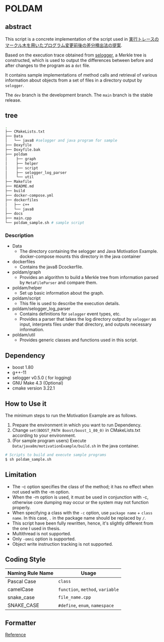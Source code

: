 # POLDAM

## abstract

This script is a concrete implementation of the script used in [実行トレースのマークル木を用いたプログラム変更前後の差分検出法の提案](https://library.naist.jp/dspace/handle/10061/14739).

Based on the execution trace obtained from [selogger](https://github.com/takashi-ishio/selogger), a Merkle tree is constructed, which is used to output the differences between before and after changes to the program as a `dot` file.

It contains sample implementations of method calls and retrieval of various information about objects from a set of files in a directory output by `selogger`.

The `dev` branch is the development branch. The `main` branch is the stable release.

## tree

```bash
.
├── CMakeLists.txt
├── Data
│   └── java8 #selogger and java program for sample
├── Doxyfile
├── Doxyfile.bak
├── poldam
│    ├── graph
│    ├── helper
│    ├── script
│    ├── selogger_log_parser
│    └── util
├── Makefile
├── README.md
├── build
├── docker-compose.yml
├── dockerfiles
│   ├── c++
│   └── java8
├── docs
├── main.cpp
└── poldam_sample.sh # sample script
```

### Description

- Data
  - The directory containing the selogger and Java Motivation Example. docker-compose mounts this directory in the java container
- dockerfiles
  - Contains the java8 Dcockerfile.
- poldam/graph
  - Provides an algorithm to build a Merkle tree from information parsed by `MetaFileParser` and compare them.
- poldam/helper
  - Set up basic information about the graph.
- poldam/script
  - This file is used to describe the execution details.
- poldam/selogger_log_parser
  - Contains definitions for `selogger` event types, etc.
  - Provides a parser that takes the log directory output by `selogger` as input, interprets files under that directory, and outputs necessary information.
- poldam/util
  - Provides generic classes and functions used in this script.

## Dependency

- boost 1.80
- g++-11
- selogger v0.5.0 ( for logging)
- GNU Make 4.3 (Optional)
- cmake version 3.22.1

## How to Use it

The minimum steps to run the Motivation Example are as follows.

1. Prepare the environment in which you want to run Dependency.
2. Change `set(BOOST_PATH Boost/boost_1_80_0)` in CMakeLists.txt according to your environment.
3. (For sample program users) Execute `Data/java8m/motivationExample/build.sh` in the java container.

```bash
# Scripts to build and execute sample programs
$ sh poldam_sample.sh
```

## Limitation

- The -c option specifies the class of the method; it has no effect when not used with the -m option.
- When the -m option is used, it must be used in conjunction with -c, otherwise core dumping may occur or the system may not function properly.
- When specifying a class with the `-c` option, use `package name` + `class name`. In this case, `.` in the package name should be replaced by `/`.
- This script have been fully rewritten, hence, it's slightly different from the one I used in thesis.
- Multithread is not supported.
- Only `-omni` option is supported.
- Object write instruction tracking is not supported.

## Coding Style

| Naming Rule Name |             Usage                |
| ---------------- | -------------------------------- |
| Pascal Case      | `class`                          |
| camelCase        | `function`, `method`, `variable` |
| snake_case       | `file_name.cpp`                  |
| SNAKE_CASE       | `#define`, `enum`, `namespace`   |

## Formatter

[Reference](https://qiita.com/shirakawa4756/items/55b509fb56cb1bb0c9a4)
